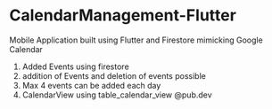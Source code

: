 # CalendarManagement-Flutter
Mobile Application built using Flutter and Firestore mimicking Google Calendar 
1. Added Events using firestore
2. addition of Events and deletion of events possible
3. Max 4 events can be added each day
4. CalendarView using table_calendar_view @pub.dev
